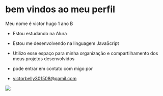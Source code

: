 # bem vindos ao meu perfil 
Meu nome é victor hugo 1 ano B

- Estou estudando na Alura
- Estou me desenvolvendo na linguagem JavaScript
- Utilizo esse espaço para minha organização e compartilhamento dos meus projetos desenvolvidos

- pode entrar em contato com migo por

- victorbelly301508@gamil.com

![](https://media.tenor.com/lMwKCRI7k6kAAAAC/jujutsu-kaisen.gif)
